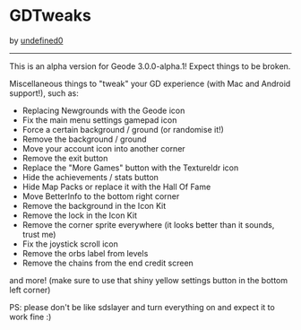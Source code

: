 # GDTweaks
by [undefined0](user:13351341)

---

This is an alpha version for Geode 3.0.0-alpha.1! Expect things to be broken.


Miscellaneous things to "tweak" your GD experience (with Mac and Android support!), such as:
- Replacing Newgrounds with the Geode icon
- Fix the main menu settings gamepad icon
- Force a certain background / ground (or randomise it!)
- Remove the background / ground
- Move your account icon into another corner
- Remove the exit button
- Replace the "More Games" button with the Textureldr icon
- Hide the achievements / stats button
- Hide Map Packs or replace it with the Hall Of Fame
- Move BetterInfo to the bottom right corner
- Remove the background in the Icon Kit
- Remove the lock in the Icon Kit
- Remove the corner sprite everywhere (it looks better than it sounds, trust me)
- Fix the joystick scroll icon
- Remove the orbs label from levels
- Remove the chains from the end credit screen

and more!
(make sure to use that shiny yellow settings button in the bottom left corner)

PS: please don't be like sdslayer and turn everything on and expect it to work fine :)
